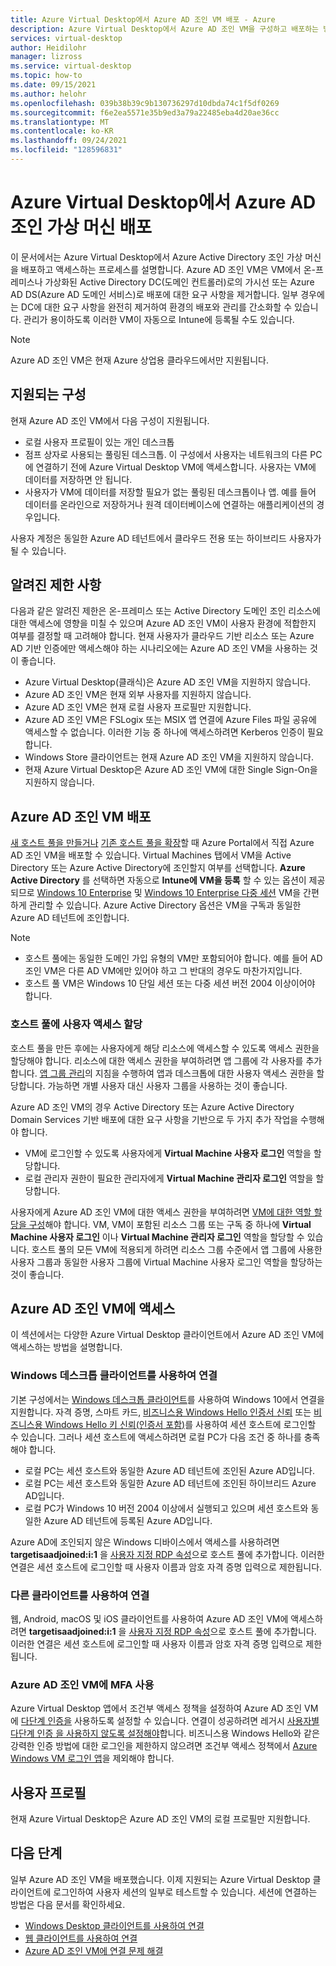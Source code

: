 ```yaml
---
title: Azure Virtual Desktop에서 Azure AD 조인 VM 배포 - Azure
description: Azure Virtual Desktop에서 Azure AD 조인 VM을 구성하고 배포하는 방법
services: virtual-desktop
author: Heidilohr
manager: lizross
ms.service: virtual-desktop
ms.topic: how-to
ms.date: 09/15/2021
ms.author: helohr
ms.openlocfilehash: 039b38b39c9b130736297d10dbda74c1f5df0269
ms.sourcegitcommit: f6e2ea5571e35b9ed3a79a22485eba4d20ae36cc
ms.translationtype: MT
ms.contentlocale: ko-KR
ms.lasthandoff: 09/24/2021
ms.locfileid: "128596831"
---
```

# <a name="deploy-azure-ad-joined-virtual-machines-in-azure-virtual-desktop"></a>Azure Virtual Desktop에서 Azure AD 조인 가상 머신 배포

이 문서에서는 Azure Virtual Desktop에서 Azure Active Directory 조인 가상 머신을 배포하고 액세스하는 프로세스를 설명합니다. Azure AD 조인 VM은 VM에서 온-프레미스나 가상화된 Active Directory DC(도메인 컨트롤러)로의 가시선 또는 Azure AD DS(Azure AD 도메인 서비스)로 배포에 대한 요구 사항을 제거합니다. 일부 경우에는 DC에 대한 요구 사항을 완전히 제거하여 환경의 배포와 관리를 간소화할 수 있습니다. 관리가 용이하도록 이러한 VM이 자동으로 Intune에 등록될 수도 있습니다.

> [!NOTE]
> Azure AD 조인 VM은 현재 Azure 상업용 클라우드에서만 지원됩니다.

## <a name="supported-configurations"></a>지원되는 구성

현재 Azure AD 조인 VM에서 다음 구성이 지원됩니다.

- 로컬 사용자 프로필이 있는 개인 데스크톱
- 점프 상자로 사용되는 풀링된 데스크톱. 이 구성에서 사용자는 네트워크의 다른 PC에 연결하기 전에 Azure Virtual Desktop VM에 액세스합니다. 사용자는 VM에 데이터를 저장하면 안 됩니다.
- 사용자가 VM에 데이터를 저장할 필요가 없는 풀링된 데스크톱이나 앱. 예를 들어 데이터를 온라인으로 저장하거나 원격 데이터베이스에 연결하는 애플리케이션의 경우입니다.

사용자 계정은 동일한 Azure AD 테넌트에서 클라우드 전용 또는 하이브리드 사용자가 될 수 있습니다.

## <a name="known-limitations"></a>알려진 제한 사항

다음과 같은 알려진 제한은 온-프레미스 또는 Active Directory 도메인 조인 리소스에 대한 액세스에 영향을 미칠 수 있으며 Azure AD 조인 VM이 사용자 환경에 적합한지 여부를 결정할 때 고려해야 합니다. 현재 사용자가 클라우드 기반 리소스 또는 Azure AD 기반 인증에만 액세스해야 하는 시나리오에는 Azure AD 조인 VM을 사용하는 것이 좋습니다.

- Azure Virtual Desktop(클래식)은 Azure AD 조인 VM을 지원하지 않습니다. 
- Azure AD 조인 VM은 현재 외부 사용자를 지원하지 않습니다.
- Azure AD 조인 VM은 현재 로컬 사용자 프로필만 지원합니다.
- Azure AD 조인 VM은 FSLogix 또는 MSIX 앱 연결에 Azure Files 파일 공유에 액세스할 수 없습니다. 이러한 기능 중 하나에 액세스하려면 Kerberos 인증이 필요합니다.
- Windows Store 클라이언트는 현재 Azure AD 조인 VM을 지원하지 않습니다.
- 현재 Azure Virtual Desktop은 Azure AD 조인 VM에 대한 Single Sign-On을 지원하지 않습니다.

## <a name="deploy-azure-ad-joined-vms"></a>Azure AD 조인 VM 배포

[새 호스트 풀을 만들거나](create-host-pools-azure-marketplace.md) [기존 호스트 풀을 확장](expand-existing-host-pool.md)할 때 Azure Portal에서 직접 Azure AD 조인 VM을 배포할 수 있습니다. Virtual Machines 탭에서 VM을 Active Directory 또는 Azure Active Directory에 조인할지 여부를 선택합니다. **Azure Active Directory** 를 선택하면 자동으로 **Intune에 VM을 등록** 할 수 있는 옵션이 제공되므로 [Windows 10 Enterprise](/mem/intune/fundamentals/windows-virtual-desktop) 및 [Windows 10 Enterprise 다중 세션](/mem/intune/fundamentals/windows-virtual-desktop-multi-session) VM을 간편하게 관리할 수 있습니다. Azure Active Directory 옵션은 VM을 구독과 동일한 Azure AD 테넌트에 조인합니다.

> [!NOTE]
> - 호스트 풀에는 동일한 도메인 가입 유형의 VM만 포함되어야 합니다. 예를 들어 AD 조인 VM은 다른 AD VM에만 있어야 하고 그 반대의 경우도 마찬가지입니다.
> - 호스트 풀 VM은 Windows 10 단일 세션 또는 다중 세션 버전 2004 이상이어야 합니다.

### <a name="assign-user-access-to-host-pools"></a>호스트 풀에 사용자 액세스 할당

호스트 풀을 만든 후에는 사용자에게 해당 리소스에 액세스할 수 있도록 액세스 권한을 할당해야 합니다. 리소스에 대한 액세스 권한을 부여하려면 앱 그룹에 각 사용자를 추가합니다. [앱 그룹 관리](manage-app-groups.md)의 지침을 수행하여 앱과 데스크톱에 대한 사용자 액세스 권한을 할당합니다. 가능하면 개별 사용자 대신 사용자 그룹을 사용하는 것이 좋습니다.

Azure AD 조인 VM의 경우 Active Directory 또는 Azure Active Directory Domain Services 기반 배포에 대한 요구 사항을 기반으로 두 가지 추가 작업을 수행해야 합니다.  

- VM에 로그인할 수 있도록 사용자에게 **Virtual Machine 사용자 로그인** 역할을 할당합니다.
- 로컬 관리자 권한이 필요한 관리자에게 **Virtual Machine 관리자 로그인** 역할을 할당합니다.

사용자에게 Azure AD 조인 VM에 대한 액세스 권한을 부여하려면 [VM에 대한 역할 할당을 구성](../active-directory/devices/howto-vm-sign-in-azure-ad-windows.md#configure-role-assignments-for-the-vm)해야 합니다. VM, VM이 포함된 리소스 그룹 또는 구독 중 하나에 **Virtual Machine 사용자 로그인** 이나 **Virtual Machine 관리자 로그인** 역할을 할당할 수 있습니다. 호스트 풀의 모든 VM에 적용되게 하려면 리소스 그룹 수준에서 앱 그룹에 사용한 사용자 그룹과 동일한 사용자 그룹에 Virtual Machine 사용자 로그인 역할을 할당하는 것이 좋습니다.

## <a name="access-azure-ad-joined-vms"></a>Azure AD 조인 VM에 액세스

이 섹션에서는 다양한 Azure Virtual Desktop 클라이언트에서 Azure AD 조인 VM에 액세스하는 방법을 설명합니다.

### <a name="connect-using-the-windows-desktop-client"></a>Windows 데스크톱 클라이언트를 사용하여 연결

기본 구성에서는 [Windows 데스크톱 클라이언트](user-documentation/connect-windows-7-10.md)를 사용하여 Windows 10에서 연결을 지원합니다. 자격 증명, 스마트 카드, [비즈니스용 Windows Hello 인증서 신뢰](/windows/security/identity-protection/hello-for-business/hello-hybrid-cert-trust) 또는 [비즈니스용 Windows Hello 키 신뢰(인증서 포함)](/windows/security/identity-protection/hello-for-business/hello-deployment-rdp-certs)를 사용하여 세션 호스트에 로그인할 수 있습니다. 그러나 세션 호스트에 액세스하려면 로컬 PC가 다음 조건 중 하나를 충족해야 합니다.

- 로컬 PC는 세션 호스트와 동일한 Azure AD 테넌트에 조인된 Azure AD입니다.
- 로컬 PC는 세션 호스트와 동일한 Azure AD 테넌트에 조인된 하이브리드 Azure AD입니다.
- 로컬 PC가 Windows 10 버전 2004 이상에서 실행되고 있으며 세션 호스트와 동일한 Azure AD 테넌트에 등록된 Azure AD입니다.

Azure AD에 조인되지 않은 Windows 디바이스에서 액세스를 사용하려면 **targetisaadjoined:i:1** 을 [사용자 지정 RDP 속성](customize-rdp-properties.md)으로 호스트 풀에 추가합니다. 이러한 연결은 세션 호스트에 로그인할 때 사용자 이름과 암호 자격 증명 입력으로 제한됩니다.

### <a name="connect-using-the-other-clients"></a>다른 클라이언트를 사용하여 연결

웹, Android, macOS 및 iOS 클라이언트를 사용하여 Azure AD 조인 VM에 액세스하려면 **targetisaadjoined:i:1** 을 [사용자 지정 RDP 속성](customize-rdp-properties.md)으로 호스트 풀에 추가합니다. 이러한 연결은 세션 호스트에 로그인할 때 사용자 이름과 암호 자격 증명 입력으로 제한됩니다.

### <a name="enabling-mfa-for-azure-ad-joined-vms"></a>Azure AD 조인 VM에 MFA 사용

Azure Virtual Desktop 앱에서 조건부 액세스 정책을 설정하여 Azure AD 조인 VM에 [다단계 인증을](set-up-mfa.md) 사용하도록 설정할 수 있습니다. 연결이 성공하려면 레거시 [사용자별 다단계 인증 을 사용하지 않도록 설정해야](../active-directory/devices/howto-vm-sign-in-azure-ad-windows.md#mfa-sign-in-method-required)합니다. 비즈니스용 Windows Hello와 같은 강력한 인증 방법에 대한 로그인을 제한하지 않으려면 조건부 액세스 정책에서 [Azure Windows VM 로그인 앱](../active-directory/devices/howto-vm-sign-in-azure-ad-windows.md#mfa-sign-in-method-required)을 제외해야 합니다.

## <a name="user-profiles"></a>사용자 프로필

현재 Azure Virtual Desktop은 Azure AD 조인 VM의 로컬 프로필만 지원합니다.

## <a name="next-steps"></a>다음 단계

일부 Azure AD 조인 VM을 배포했습니다. 이제 지원되는 Azure Virtual Desktop 클라이언트에 로그인하여 사용자 세션의 일부로 테스트할 수 있습니다. 세션에 연결하는 방법은 다음 문서를 확인하세요.

- [Windows Desktop 클라이언트를 사용하여 연결](user-documentation/connect-windows-7-10.md)
- [웹 클라이언트를 사용하여 연결](user-documentation/connect-web.md)
- [Azure AD 조인 VM에 연결 문제 해결](troubleshoot-azure-ad-connections.md)
